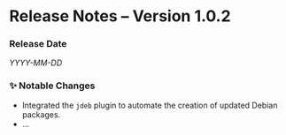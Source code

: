 # Release Notes – Version 1.0.2

### Release Date
*YYYY-MM-DD* <!-- (Replace with actual release date) -->

### ✨ Notable Changes
- Integrated the `jdeb` plugin to automate the creation of updated Debian packages.
- ...